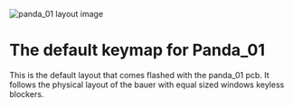 ![panda_01 layout image](https://i.imgur.com/fPBUDMT.png)

# The default keymap for Panda_01

This is the default layout that comes flashed with the panda_01 pcb.  It follows the physical layout of the bauer with equal sized windows keyless blockers.
